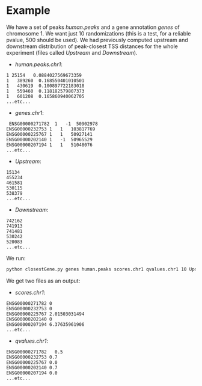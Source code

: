 # Example

We have a set of peaks *human.peaks* and a gene annotation *genes* of chromosome 1. We want just 10 randomizations (this is a test, for a reliable pvalue, 500 should be used). We had previously computed upstream and downstream distribution of peak-closest TSS distances for the whole experiment (files called *Upstream* and *Downstream*).
  * *human.peaks.chr1*:
  ```
  1	25154	0.0884027569673359
1	389260	0.168550401010501
1	430619	0.100897722183018
1	559460	0.118182579807373
1	601208	0.165860940062705
...etc...
  ```
  * *genes.chr1*:
  ```
   ENSG00000271782	1	-1	50902978
ENSG00000232753	1	1	103817769
ENSG00000225767	1	1	50927141
ENSG00000202140	1	-1	50965529
ENSG00000207194	1	1	51048076
...etc...
  ```
  * *Upstream*:
  ```
  15134
455234
461581
530115
538379
...etc...
  ```
  * *Downstream*:
  ```
  742162
741913
741481
530242
520083
...etc...
  ```
  
We run:
```bash
python closestGene.py genes human.peaks scores.chr1 qvalues.chr1 10 Upstream Downstream
```
We get two files as an output:

  * *scores.chr1*:
  ```
ENSG00000271782	0
ENSG00000232753	0
ENSG00000225767	2.01503031494
ENSG00000202140	0
ENSG00000207194	6.37635961906
...etc...  
  ```
  * *qvalues.chr1*:
  ```
  ENSG00000271782	0.5
ENSG00000232753	0.7
ENSG00000225767	0.0
ENSG00000202140	0.7
ENSG00000207194	0.0
...etc...
  ```